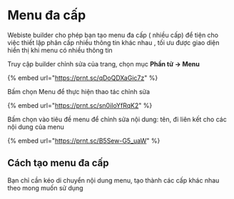 # Menu đa cấp

Webiste builder cho phép bạn tạo menu đa cấp ( nhiều cấp) để tiện cho việc thiết lập phân cấp nhiều thông tin khác nhau , tối ưu được giao diện hiển thị khi menu có nhiều thông tin&#x20;

Truy cập builder chỉnh sửa của trang, chọn mục **Phần tử -> Menu**&#x20;

{% embed url="https://prnt.sc/qDoQDXaGic7z" %}

Bấm chọn Menu để thực hiện thao tác chỉnh sửa&#x20;

{% embed url="https://prnt.sc/sn0iIoYfRqK2" %}

Bấm chọn vào tiêu đề menu để chỉnh sửa nội dung: tên, đi liên kết cho các nội dung của menu

{% embed url="https://prnt.sc/B5Sew-G5_uaW" %}

## Cách tạo menu đa cấp&#x20;

Bạn chỉ cần kéo di chuyển nội dung menu, tạo thành các cấp khác nhau theo mong muốn sử dụng

<figure><img src="../../.gitbook/assets/menu đa cấp.gif" alt=""><figcaption></figcaption></figure>




